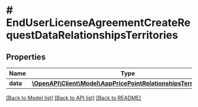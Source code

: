 # # EndUserLicenseAgreementCreateRequestDataRelationshipsTerritories

## Properties

Name | Type | Description | Notes
------------ | ------------- | ------------- | -------------
**data** | [**\OpenAPI\Client\Model\AppPricePointRelationshipsTerritoryData[]**](AppPricePointRelationshipsTerritoryData.md) |  | 

[[Back to Model list]](../../README.md#documentation-for-models) [[Back to API list]](../../README.md#documentation-for-api-endpoints) [[Back to README]](../../README.md)


